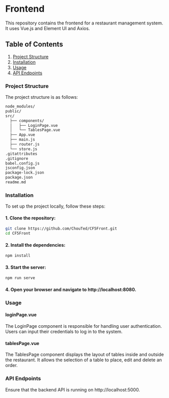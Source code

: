 # Frontend

This repository contains the frontend for a restaurant management system. It uses Vue.js and Element UI and Axios.

## Table of Contents

1. [Project Structure](#project-structure)
2. [Installation](#installation)
3. [Usage](#usage)
4. [API Endpoints](#api-endpoints)
### Project Structure
The project structure is as follows:
```bash
node_modules/
public/
src/
  ├── components/
  │   ├── LoginPage.vue
  │   └── TablesPage.vue
  ├── App.vue
  ├── main.js
  ├── router.js
  └── store.js
.gitattributes
.gitignore
babel.config.js
jsconfig.json
package-lock.json
package.json
readme.md
```
### Installation

To set up the project locally, follow these steps:
#### 1. Clone the repository:
```bash
git clone https://github.com/ChouTed/CF5Front.git
cd CF5Front
```
#### 2. Install the dependencies:
```bash
npm install
```
#### 3. Start the server:
```bash
npm run serve
```
#### 4. Open your browser and navigate to http://localhost:8080.

### Usage
#### loginPage.vue
The LoginPage component is responsible for handling user authentication. Users can input their credentials to log in to the system.
#### tablesPage.vue
The TablesPage component displays the layout of tables inside and outside the restaurant. It allows the selection of a table to place, edit and delete an order.
### API Endpoints
Ensure that the backend API is running on http://localhost:5000.
